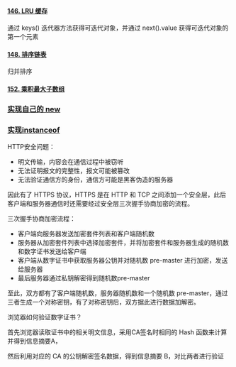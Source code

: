 #### [146. LRU 缓存](https://leetcode.cn/problems/lru-cache/)

通过 keys() 迭代器方法获得可迭代对象，并通过 next().value 获得可迭代对象的第一个元素

#### [148. 排序链表](https://leetcode.cn/problems/sort-list/)

归并排序

#### [152. 乘积最大子数组](https://leetcode.cn/problems/maximum-product-subarray/)





### [实现自己的 new](https://bigfrontend.dev/zh/problem/create-your-own-new-operator)

### [实现instanceof](https://bigfrontend.dev/zh/problem/write-your-own-instanceof)



HTTP安全问题：

+ 明文传输，内容会在通信过程中被窃听
+ 无法证明报文的完整性，报文可能被篡改
+ 无法验证通信方的身份，通信方可能是黑客伪造的服务器



因此有了 HTTPS 协议，HTTPS 是在 HTTP 和 TCP 之间添加一个安全层，此后客户端和服务器通信时还需要经过安全层三次握手协商加密的流程。

三次握手协商加密流程：

+ 客户端向服务器发送加密套件列表和客户端随机数
+ 服务器从加密套件列表中选择加密套件，并将加密套件和服务器生成的随机数和数字证书发送给客户端
+ 客户端从数字证书中获取服务器公钥并对随机数 pre-master 进行加密，发送给服务器
+ 最后服务器通过私钥解密得到随机数pre-master

至此，双方都有了客户端随机数，服务器随机数和一个随机数 pre-master，通过三者生成一个对称密钥，有了对称密钥后，双方据此进行数据加解密。



浏览器如何验证数字证书？

首先浏览器读取证书中的相关明文信息，采用CA签名时相同的 Hash 函数来计算并得到信息摘要A，

然后利用对应的 CA 的公钥解密签名数据，得到信息摘要 B，对比两者进行验证